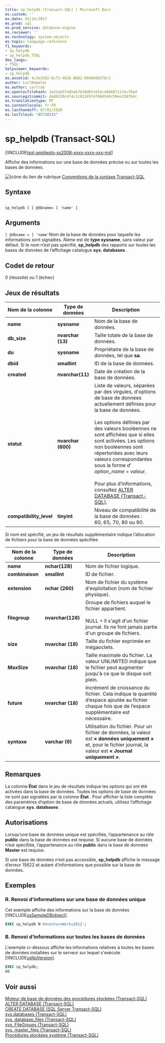 ```yaml
---
title: sp_helpdb (Transact-SQL) | Microsoft Docs
ms.custom: ''
ms.date: 03/14/2017
ms.prod: sql
ms.prod_service: database-engine
ms.reviewer: ''
ms.technology: system-objects
ms.topic: language-reference
f1_keywords:
- sp_helpdb
- sp_helpdb_TSQL
dev_langs:
- TSQL
helpviewer_keywords:
- sp_helpdb
ms.assetid: 4c3e3302-6cf1-4b2b-8682-004049b578c3
author: CarlRabeler
ms.author: carlrab
ms.openlocfilehash: 3a31eb5fa85ab7634d6fc65ac446607117ec70ad
ms.sourcegitcommit: da88320c474c1c9124574f90d549c50ee3387b4c
ms.translationtype: MT
ms.contentlocale: fr-FR
ms.lasthandoff: 07/01/2020
ms.locfileid: "85738515"
---
```

# <a name="sp_helpdb-transact-sql"></a>sp_helpdb (Transact-SQL)
[!INCLUDE[tsql-appliesto-ss2008-xxxx-xxxx-xxx-md](../../includes/applies-to-version/sqlserver.md)]

  Affiche des informations sur une base de données précise ou sur toutes les bases de données.  
  
 ![Icône du lien de rubrique](../../database-engine/configure-windows/media/topic-link.gif "Icône du lien de rubrique") [Conventions de la syntaxe Transact-SQL](../../t-sql/language-elements/transact-sql-syntax-conventions-transact-sql.md)  
  
## <a name="syntax"></a>Syntaxe  
  
```  
  
sp_helpdb [ [ @dbname= ] 'name' ]  
```  
  
## <a name="arguments"></a>Arguments  
`[ @dbname = ] 'name'`Nom de la base de données pour laquelle les informations sont signalées. *Name* est de **type sysname**, sans valeur par défaut. Si le *nom* n’est pas spécifié, **sp_helpdb** des rapports sur toutes les bases de données de l’affichage catalogue **sys. databases** .  
  
## <a name="return-code-values"></a>Codet de retour  
 0 (réussite) ou 1 (échec)  
  
## <a name="result-sets"></a>Jeux de résultats  
  
|Nom de la colonne|Type de données|Description|  
|-----------------|---------------|-----------------|  
|**name**|**sysname**|Nom de la base de données.|  
|**db_size**|**nvarchar (13)**|Taille totale de la base de données.|  
|**du**|**sysname**|Propriétaire de la base de données, tel que **sa**.|  
|**dbid**|**smallint**|ID de la base de données.|  
|**created**|**nvarchar(11)**|Date de création de la base de données.|  
|**statut**|**nvarchar (600)**|Liste de valeurs, séparées par des virgules, d'options de base de données actuellement définies pour la base de données.<br /><br /> Les options définies par des valeurs booléennes ne sont affichées que si elles sont activées. Les options non booléennes sont répertoriées avec leurs valeurs correspondantes sous la forme d' *option_name* = *valeur*.<br /><br /> Pour plus d’informations, consultez [ALTER DATABASE &#40;Transact-SQL&#41;](../../t-sql/statements/alter-database-transact-sql.md).|  
|**compatibility_level**|**tinyint**|Niveau de compatibilité de la base de données : 60, 65, 70, 80 ou 90.|  
  
 Si *nom* est spécifié, un jeu de résultats supplémentaire indique l’allocation de fichiers pour la base de données spécifiée.  
  
|Nom de la colonne|Type de données|Description|  
|-----------------|---------------|-----------------|  
|**name**|**nchar(128)**|Nom de fichier logique.|  
|**combinaison**|**smallint**|ID de fichier.|  
|**extension**|**nchar (260)**|Nom de fichier du système d'exploitation (nom de fichier physique).|  
|**filegroup**|**nvarchar(128)**|Groupe de fichiers auquel le fichier appartient.<br /><br /> NULL = Il s'agit d'un fichier journal. Ils ne font jamais partie d'un groupe de fichiers.|  
|**size**|**nvarchar (18)**|Taille du fichier exprimée en mégaoctets.|  
|**MaxSize**|**nvarchar (18)**|Taille maximale du fichier. La valeur UNLIMITED indique que le fichier peut augmenter jusqu'à ce que le disque soit plein.|  
|**future**|**nvarchar (18)**|Incrément de croissance du fichier. Cela indique la quantité d’espace ajoutée au fichier chaque fois que de l’espace supplémentaire est nécessaire.|  
|**syntaxe**|**varchar (9)**|Utilisation du fichier. Pour un fichier de données, la valeur est **« données uniquement »** et, pour le fichier journal, la valeur est **« Journal uniquement »**.|  
  
## <a name="remarks"></a>Remarques  
 La colonne **État** dans le jeu de résultats indique les options qui ont été activées dans la base de données. Toutes les options de base de données ne sont pas signalées par la colonne **État** . Pour afficher la liste complète des paramètres d’option de base de données actuels, utilisez l’affichage catalogue **sys. databases** .  
  
## <a name="permissions"></a>Autorisations  
 Lorsqu’une base de données unique est spécifiée, l’appartenance au rôle **public** dans la base de données est requise. Si aucune base de données n’est spécifiée, l’appartenance au rôle **public** dans la base de données **Master** est requise.  
  
 Si une base de données n’est pas accessible, **sp_helpdb** affiche le message d’erreur 15622 et autant d’informations que possible sur la base de données.  
  
## <a name="examples"></a>Exemples  
  
### <a name="a-returning-information-about-a-single-database"></a>R. Renvoi d'informations sur une base de données unique  
 Cet exemple affiche des informations sur la base de données [!INCLUDE[ssSampleDBobject](../../includes/sssampledbobject-md.md)].  
  
```sql  
EXEC sp_helpdb N'AdventureWorks2012';  
```  
  
### <a name="b-returning-information-about-all-databases"></a>B. Renvoi d’informations sur toutes les bases de données  
 L'exemple ci-dessous affiche les informations relatives à toutes les bases de données installées sur le serveur sur lequel s'exécute [!INCLUDE[ssNoVersion](../../includes/ssnoversion-md.md)].  
  
```sql  
EXEC sp_helpdb;  
GO  
```  
  
## <a name="see-also"></a>Voir aussi  
 [Moteur de base de données des procédures stockées &#40;Transact-SQL&#41;](../../relational-databases/system-stored-procedures/database-engine-stored-procedures-transact-sql.md)   
 [ALTER DATABASE &#40;Transact-SQL&#41;](../../t-sql/statements/alter-database-transact-sql.md)   
 [CREATE DATABASE &#40;SQL Server Transact-SQL&#41;](../../t-sql/statements/create-database-sql-server-transact-sql.md)   
 [sys.databases &#40;Transact-SQL&#41;](../../relational-databases/system-catalog-views/sys-databases-transact-sql.md)   
 [sys. database_files &#40;Transact-SQL&#41;](../../relational-databases/system-catalog-views/sys-database-files-transact-sql.md)   
 [sys. FileGroups &#40;Transact-SQL&#41;](../../relational-databases/system-catalog-views/sys-filegroups-transact-sql.md)   
 [sys. master_files &#40;Transact-SQL&#41;](../../relational-databases/system-catalog-views/sys-master-files-transact-sql.md)   
 [Procédures stockées système &#40;Transact-SQL&#41;](../../relational-databases/system-stored-procedures/system-stored-procedures-transact-sql.md)  
  
  
